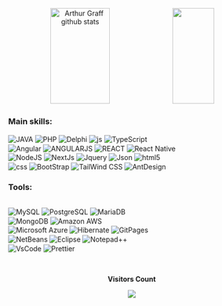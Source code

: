 <div align="center">  
 <img width="49%" height="195px" src="https://github-readme-stats-sigma-five.vercel.app/api?username=Benfic4rthur&show_icons=true&count_private=true&hide_border=true&title_color=00bfbf&icon_color=00bfbf&text_color=c9d1d9&bg_color=0d1117" alt="Arthur Graff github stats" /> 
  <img width="41%" height="195px" src="https://github-readme-stats-sigma-five.vercel.app/api/top-langs/?username=Benfic4rthur&layout=compact&hide_border=true&title_color=00bfbf&text_color=00bfbf&bg_color=0d1117" />
</div>

<!--[![Ashutosh's github activity graph](https://github-readme-activity-graph.cyclic.app/graph?username=Benfic4rthur&bg_color=000000&color=164fc0&line=f5f5f5&point=757070&area=true&hide_border=true)](https://github.com/ashutosh00710/github-readme-activity-graph)
<p align="center">
  <img src="https://github-profile-trophy.vercel.app/?username=Benfic4rthur&theme=dracula&row=2&no-bg=true&column=3&margin-w=15&margin-h=15" />
</p>


<div align="center"> 
<a href="https://www.instagram.com/if.benfica/" target="_blank"><img src="https://img.shields.io/badge/-Instagram-%23E4405F?style=for-the-badge&logo=instagram&logoColor=white"</a>
</div-->
  

### Main skills:

<div style="display: inline-block; width: 350px;">
  <img align="center" alt="JAVA" src="https://img.shields.io/badge/Java-ED8B00?style=for-the-badge&logo=java&logoColor=white" />
  <img align="center" alt="PHP" src="https://img.shields.io/badge/PHP-777BB4?style=for-the-badge&logo=php&logoColor=white"/>
  <img align="center" alt="Delphi" src="https://img.shields.io/badge/Delphi-B22222?style=for-the-badge&logo=delphi&logoColor=white"/>
  <img align="center" alt="js" src="https://img.shields.io/badge/JavaScript-F7DF1E?style=for-the-badge&logo=javascript&logoColor=black" />
  <img align="center" alt="TypeScript" src="https://img.shields.io/badge/TypeScript-007ACC?style=for-the-badge&logo=typescript&logoColor=white" />
  <img align="center" alt="Angular" src="https://img.shields.io/badge/Angular-DD0031?style=for-the-badge&logo=angular&logoColor=white" />
  <img align="center" alt="ANGULARJS" src="https://img.shields.io/badge/AngularJS-E23237?style=for-the-badge&logo=angularjs&logoColor=white" />
  <img align="center" alt="REACT" src="https://img.shields.io/badge/React-20232A?style=for-the-badge&logo=react&logoColor=61DAFB" />
  <img align="center" alt="React Native" src="https://img.shields.io/badge/React_Native-20232A?style=for-the-badge&logo=react&logoColor=61DAFB" />
  <img align="center" alt="NodeJS" src="https://img.shields.io/badge/Node.js-43853D?style=for-the-badge&logo=node.js&logoColor=white" />
  <img align="center" alt="NextJs" src="https://img.shields.io/badge/next.js-000000?style=for-the-badge&logo=nextdotjs&logoColor=white"/>
  <img align="center" alt="Jquery" src="https://img.shields.io/badge/jQuery-0769AD?style=for-the-badge&logo=jquery&logoColor=white"/>
  <img align="center" alt="Json" src="https://img.shields.io/badge/json-5E5C5C?style=for-the-badge&logo=json&logoColor=white"/>
  <img align="center" alt="html5" src="https://img.shields.io/badge/HTML5-E34F26?style=for-the-badge&logo=html5&logoColor=white" />
  <img align="center" alt="css" src="https://img.shields.io/badge/CSS3-1572B6?style=for-the-badge&logo=css3&logoColor=white" />  
  <img align="center" alt="BootStrap" src="https://img.shields.io/badge/Bootstrap-563D7C?style=for-the-badge&logo=bootstrap&logoColor=white"/>
  <img align="center" alt="TailWind CSS" src="https://img.shields.io/badge/Tailwind_CSS-38B2AC?style=for-the-badge&logo=tailwind-css&logoColor=white"/>
  <img align="center" alt="AntDesign" src="https://img.shields.io/badge/Ant%20Design-1890FF?style=for-the-badge&logo=antdesign&logoColor=white"/>
</div><br/>
  
  
### Tools:
<p style="display: inline-block; width: 300px;">
  <img  align="center" src="https://img.shields.io/badge/-mysql-0D1117?style=for-the-badge&logo=mysql&labelColor=0D1117" alt="MySQL">
  <img  align="center" src="https://img.shields.io/badge/PostgreSQL-316192?style=for-the-badge&logo=postgresql&logoColor=white" alt="PostgreSQL">
  <img  align="center" src="https://img.shields.io/badge/MariaDB-01529E?style=for-the-badge&logo=mariadb&logoColor=white" alt="MariaDB">
  <img  align="center" src="https://img.shields.io/badge/MongoDB-4EA94B?style=for-the-badge&logo=mongodb&logoColor=white" alt="MongoDB">
  <img  align="center" src="https://img.shields.io/badge/Amazon_AWS-232F3E?style=for-the-badge&logo=amazon-aws&logoColor=white" alt="Amazon AWS">
  <img  align="center" src="https://img.shields.io/badge/microsoft%20azure-0089D6?style=for-the-badge&logo=microsoft-azure&logoColor=white" alt="Microsoft Azure">
  <img  align="center" alt="Hibernate" src="https://img.shields.io/badge/Hibernate-59666C?style=for-the-badge&logo=Hibernate&logoColor=white">
<img align="center" alt="GitPages" src="https://img.shields.io/badge/GitHub%20Pages-222222?style=for-the-badge&logo=GitHub%20Pages&logoColor=white"/>
<img align="center" alt="NetBeans" src="https://img.shields.io/badge/apache%20netbeans-1B6AC6?style=for-the-badge&logo=apache%20netbeans%20IDE&logoColor=white"/>
<img align="center" alt="Eclipse" src="https://img.shields.io/badge/Eclipse-2C2255?style=for-the-badge&logo=eclipse&logoColor=white"/>
<img align="center" alt="Notepad++" src="https://img.shields.io/badge/Notepad++-90E59A.svg?style=for-the-badge&logo=notepad%2B%2B&logoColor=black"/>
<img align="center" alt="VsCode" src="https://img.shields.io/badge/VSCode-0078D4?style=for-the-badge&logo=visual%20studio%20code&logoColor=white"/>
<img align="center" alt="Prettier" src="https://img.shields.io/badge/prettier-1A2C34?style=for-the-badge&logo=prettier&logoColor=F7BA3E"/>
</p>

<div align="center">
<br><p align="centre"><b>Visitors Count</b></p>  
<p align="center"><img align="center" src="https://profile-counter.glitch.me/{Benfic4rthur}/count.svg" /></p> 
<br></div>
